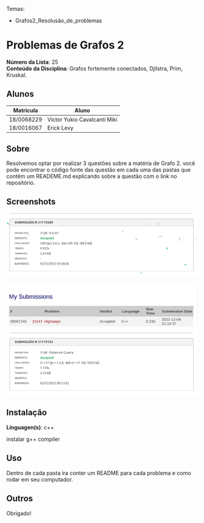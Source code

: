 Temas:
 - Grafos2_Resolusão_de_problemas

# Problemas de Grafos 2

**Número da Lista**: 25<br>
**Conteúdo da Disciplina**: Grafos fortemente conectados, Djilstra, Prim, Kruskal.<br>

## Alunos
|Matrícula | Aluno |
| -- | -- |
| 18/0068229  |  Victor Yukio Cavalcanti Miki |
| 18/0016067  |  Erick Levy |

## Sobre 
Resolvemos optar por realizar 3 questões sobre a matéria de Grafo 2. você pode encontrar o código fonte das questão em cada uma das pastas que contêm um READEME.md explicando sobre a questão com o link no repositório.

## Screenshots

![Problema_1](./assets/problema_1.png)

![Problema_2](./assets/problema_2.png)

![Problema_3](./assets/problema_3.png)

## Instalação 
**Linguagen(s)**: c++ <br>

instalar g++ compiler

## Uso 
Dentro de cada pasta ira conter um README para cada problema e como rodar em seu computador.

## Outros 
Obrigado!




